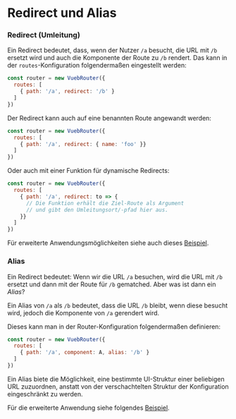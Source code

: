 # Redirect und Alias

### Redirect (Umleitung)

Ein Redirect bedeutet, dass, wenn der Nutzer `/a` besucht, die URL mit `/b` ersetzt wird und auch die Komponente der Route zu `/b` rendert. Das kann in der `routes`-Konfiguration folgendermaßen eingestellt werden:


``` js
const router = new VuebRouter({
  routes: [
    { path: '/a', redirect: '/b' }
  ]
})
```

Der Redirect kann auch auf eine benannten Route angewandt werden:

``` js
const router = new VuebRouter({
  routes: [
    { path: '/a', redirect: { name: 'foo' }}
  ]
})
```

Oder auch mit einer Funktion für dynamische Redirects:

``` js
const router = new VuebRouter({
  routes: [
    { path: '/a', redirect: to => {
      // Die Funktion erhält die Ziel-Route als Argument
      // und gibt den Umleitungsort/-pfad hier aus.
    }}
  ]
})
```

Für erweiterte Anwendungsmöglichkeiten siehe auch dieses [Beispiel](https://github.com/vuejs/vue-router/blob/dev/examples/redirect/app.js).

### Alias

Ein Redirect bedeutet: Wenn wir die URL `/a` besuchen, wird die URL mit `/b` ersetzt und dann mit der Route für `/b` gematched. Aber was ist dann ein *Alias*?

Ein Alias von `/a` als `/b` bedeutet, dass die URL `/b` bleibt, wenn diese besucht wird, jedoch die Komponente von `/a` gerendert wird.

Dieses kann man in der Router-Konfiguration folgendermaßen definieren:

``` js
const router = new VuebRouter({
  routes: [
    { path: '/a', component: A, alias: '/b' }
  ]
})
```

Ein Alias biete die Möglichkeit, eine bestimmte UI-Struktur einer beliebigen URL zuzuordnen, anstatt von der verschachtelten Struktur der Konfiguration eingeschränkt zu werden.

Für die erweiterte Anwendung siehe folgendes [Beispiel](https://github.com/vuejs/vue-router/blob/dev/examples/route-alias/app.js).
